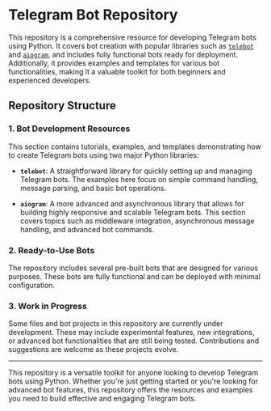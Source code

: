 # Telegram Bot Repository

This repository is a comprehensive resource for developing Telegram bots using Python. It covers bot creation with popular libraries such as [`telebot`](https://pypi.org/project/telebot/) and [`aiogram`](https://docs.aiogram.dev/en/dev-3.x/), and includes fully functional bots ready for deployment. Additionally, it provides examples and templates for various bot functionalities, making it a valuable toolkit for both beginners and experienced developers.

## Repository Structure

### 1. **Bot Development Resources**
This section contains tutorials, examples, and templates demonstrating how to create Telegram bots using two major Python libraries:

- **`telebot`**: A straightforward library for quickly setting up and managing Telegram bots. The examples here focus on simple command handling, message parsing, and basic bot operations.
  
- **`aiogram`**: A more advanced and asynchronous library that allows for building highly responsive and scalable Telegram bots. This section covers topics such as middleware integration, asynchronous message handling, and advanced bot commands.

### 2. **Ready-to-Use Bots**
The repository includes several pre-built bots that are designed for various purposes. These bots are fully functional and can be deployed with minimal configuration.


### 3. **Work in Progress**
Some files and bot projects in this repository are currently under development. These may include experimental features, new integrations, or advanced bot functionalities that are still being tested. Contributions and suggestions are welcome as these projects evolve.

---

This repository is a versatile toolkit for anyone looking to develop Telegram bots using Python. Whether you're just getting started or you're looking for advanced bot features, this repository offers the resources and examples you need to build effective and engaging Telegram bots.
